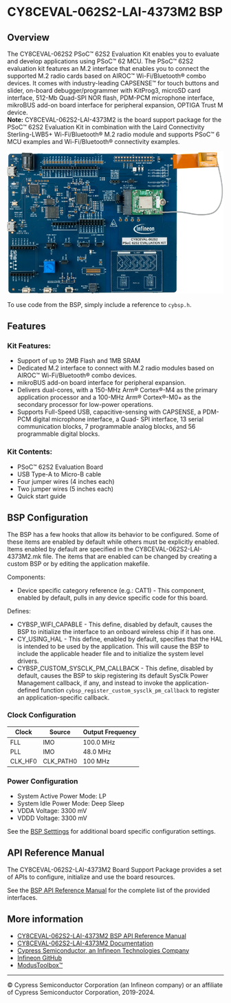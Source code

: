 # CY8CEVAL-062S2-LAI-4373M2 BSP

## Overview

The CY8CEVAL-062S2 PSoC™ 62S2 Evaluation Kit enables you to evaluate and develop applications using PSoC™ 62 MCU. The PSoC™ 62S2 evaluation kit features an M.2 interface that enables you to connect the supported M.2 radio cards based on AIROC™ Wi-Fi/Bluetooth® combo devices. It comes with industry-leading CAPSENSE™ for touch buttons and slider, on-board debugger/programmer with KitProg3, microSD card interface, 512-Mb Quad-SPI NOR flash, PDM-PCM microphone interface, mikroBUS add-on board interface for peripheral expansion, OPTIGA Trust M device.     
**Note:**
CY8CEVAL-062S2-LAI-4373M2 is the board support package for the PSoC™ 62S2 Evaluation Kit in combination with the Laird Connectivity Sterling-LWB5+ Wi-Fi/Bluetooth® M.2 radio module and supports PSoC™ 6 MCU examples and Wi-Fi/Bluetooth® connectivity examples.

![](docs/html/board.png)

To use code from the BSP, simply include a reference to `cybsp.h`.

## Features

### Kit Features:

* Support of up to 2MB Flash and 1MB SRAM
* Dedicated M.2 interface to connect with M.2 radio modules based on AIROC™ Wi-Fi/Bluetooth® combo devices.
* mikroBUS add-on board interface for peripheral expansion.
* Delivers dual-cores, with a 150-MHz Arm® Cortex®-M4 as the primary application processor and a 100-MHz Arm® Cortex®-M0+ as the secondary processor for low-power operations.
* Supports Full-Speed USB, capacitive-sensing with CAPSENSE, a PDM-PCM digital microphone interface, a Quad- SPI interface, 13 serial communication blocks, 7 programmable analog blocks, and 56 programmable digital blocks.

### Kit Contents:

* PSoC™ 62S2 Evaluation Board
* USB Type-A to Micro-B cable
* Four jumper wires (4 inches each)
* Two jumper wires (5 inches each)
* Quick start guide

## BSP Configuration

The BSP has a few hooks that allow its behavior to be configured. Some of these items are enabled by default while others must be explicitly enabled. Items enabled by default are specified in the CY8CEVAL-062S2-LAI-4373M2.mk file. The items that are enabled can be changed by creating a custom BSP or by editing the application makefile.

Components:
* Device specific category reference (e.g.: CAT1) - This component, enabled by default, pulls in any device specific code for this board.

Defines:
* CYBSP_WIFI_CAPABLE - This define, disabled by default, causes the BSP to initialize the interface to an onboard wireless chip if it has one.
* CY_USING_HAL - This define, enabled by default, specifies that the HAL is intended to be used by the application. This will cause the BSP to include the applicable header file and to initialize the system level drivers.
* CYBSP_CUSTOM_SYSCLK_PM_CALLBACK - This define, disabled by default, causes the BSP to skip registering its default SysClk Power Management callback, if any, and instead to invoke the application-defined function `cybsp_register_custom_sysclk_pm_callback` to register an application-specific callback.

### Clock Configuration

| Clock    | Source    | Output Frequency |
|----------|-----------|------------------|
| FLL      | IMO       | 100.0 MHz        |
| PLL      | IMO       | 48.0 MHz         |
| CLK_HF0  | CLK_PATH0 | 100 MHz          |

### Power Configuration

* System Active Power Mode: LP
* System Idle Power Mode: Deep Sleep
* VDDA Voltage: 3300 mV
* VDDD Voltage: 3300 mV

See the [BSP Setttings][settings] for additional board specific configuration settings.

## API Reference Manual

The CY8CEVAL-062S2-LAI-4373M2 Board Support Package provides a set of APIs to configure, initialize and use the board resources.

See the [BSP API Reference Manual][api] for the complete list of the provided interfaces.

## More information
* [CY8CEVAL-062S2-LAI-4373M2 BSP API Reference Manual][api]
* [CY8CEVAL-062S2-LAI-4373M2 Documentation](https://www.infineon.com/cms/en/product/evaluation-boards/cy8ceval-062s2/)
* [Cypress Semiconductor, an Infineon Technologies Company](http://www.cypress.com)
* [Infineon GitHub](https://github.com/infineon)
* [ModusToolbox™](https://www.cypress.com/products/modustoolbox-software-environment)

[api]: https://infineon.github.io/TARGET_CY8CEVAL-062S2-LAI-4373M2/html/modules.html
[settings]: https://infineon.github.io/TARGET_CY8CEVAL-062S2-LAI-4373M2/html/md_bsp_settings.html

---
© Cypress Semiconductor Corporation (an Infineon company) or an affiliate of Cypress Semiconductor Corporation, 2019-2024.